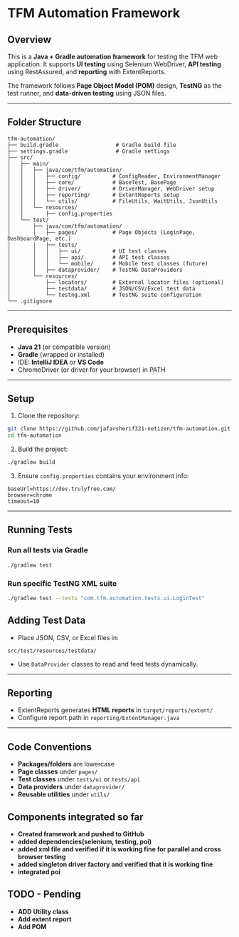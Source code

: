 # TFM Automation Framework

## Overview

This is a **Java + Gradle automation framework** for testing the TFM web application.
It supports **UI testing** using Selenium WebDriver, **API testing** using RestAssured, and **reporting** with ExtentReports.

The framework follows **Page Object Model (POM)** design, **TestNG** as the test runner, and **data-driven testing** using JSON files.

---

## Folder Structure

```
tfm-automation/
├── build.gradle                  # Gradle build file
├── settings.gradle               # Gradle settings
├── src/
│   ├── main/
│   │   ├── java/com/tfm/automation/
│   │   │   ├── config/          # ConfigReader, EnvironmentManager
│   │   │   ├── core/            # BaseTest, BasePage
│   │   │   ├── driver/          # DriverManager, WebDriver setup
│   │   │   ├── reporting/       # ExtentReports setup
│   │   │   └── utils/           # FileUtils, WaitUtils, JsonUtils
│   │   └── resources/
│   │       ├── config.properties
│   └── test/
│       ├── java/com/tfm/automation/
│       │   ├── pages/           # Page Objects (LoginPage, DashboardPage, etc.)
│       │   ├── tests/
│       │   │   ├── ui/          # UI test classes
│       │   │   ├── api/         # API test classes
│       │   │   └── mobile/      # Mobile test classes (future)
│       │   ├── dataprovider/    # TestNG DataProviders
│       └── resources/
│           ├── locators/        # External locator files (optional)
│           ├── testdata/        # JSON/CSV/Excel test data
│           └── testng.xml       # TestNG suite configuration
└── .gitignore
```

---

## Prerequisites

- **Java 21** (or compatible version)
- **Gradle** (wrapped or installed)
- IDE: **IntelliJ IDEA** or **VS Code**
- ChromeDriver (or driver for your browser) in PATH

---

## Setup

1. Clone the repository:

```bash
git clone https://github.com/jafarsherif321-netizen/tfm-automation.git
cd tfm-automation
```

2. Build the project:

```bash
./gradlew build
```

3. Ensure `config.properties` contains your environment info:

```properties
baseUrl=https://dev.trulyfree.com/
browser=chrome
timeout=10
```

---

## Running Tests

### Run all tests via Gradle

```bash
./gradlew test
```

### Run specific TestNG XML suite

```bash
./gradlew test --tests "com.tfm.automation.tests.ui.LoginTest"
```

## Adding Test Data

- Place JSON, CSV, or Excel files in:

```
src/test/resources/testdata/
```

- Use `DataProvider` classes to read and feed tests dynamically.

---

## Reporting

- ExtentReports generates **HTML reports** in `target/reports/extent/`
- Configure report path in `reporting/ExtentManager.java`

---

## Code Conventions

- **Packages/folders** are lowercase
- **Page classes** under `pages/`
- **Test classes** under `tests/ui` or `tests/api`
- **Data providers** under `dataprovider/`
- **Reusable utilities** under `utils/`

## Components integrated so far

- **Created framework and pushed to GitHub**
- **added dependencies(selenium, testing, poi)**
- **added xml file and verified if it is working fine for parallel and cross browser testing**
- **added singleton driver factory and verified that it is working fine**
- **integrated poi**

## TODO - Pending

- **ADD Utility class**
- **Add extent report**
- **Add POM**
